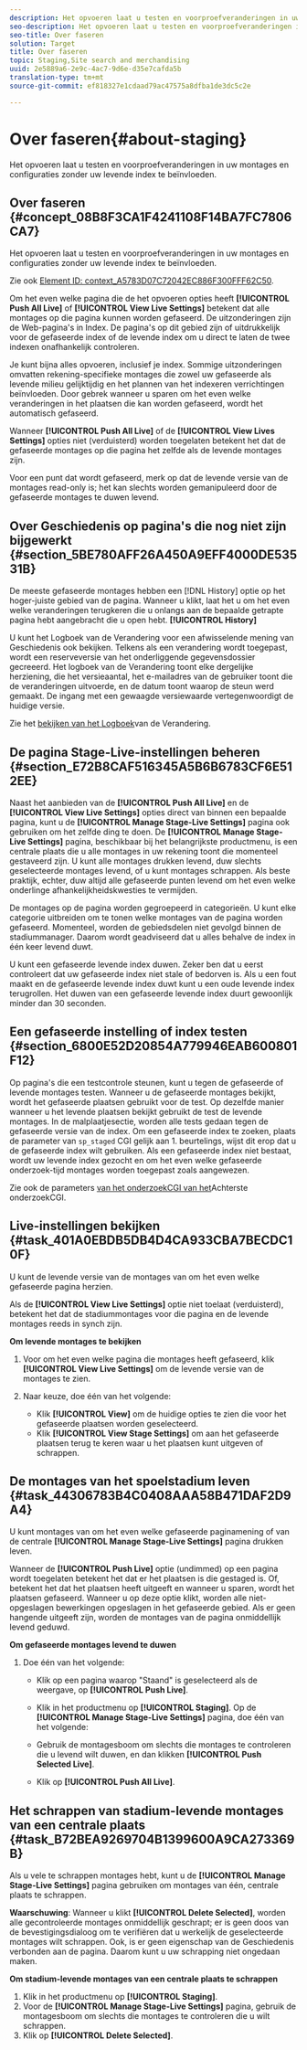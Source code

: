 ```yaml
---
description: Het opvoeren laat u testen en voorproefveranderingen in uw montages en configuraties zonder uw levende index te beïnvloeden.
seo-description: Het opvoeren laat u testen en voorproefveranderingen in uw montages en configuraties zonder uw levende index te beïnvloeden.
seo-title: Over faseren
solution: Target
title: Over faseren
topic: Staging,Site search and merchandising
uuid: 2e5889a6-2e9c-4ac7-9d6e-d35e7cafda5b
translation-type: tm+mt
source-git-commit: ef818327e1cdaad79ac47575a8dfba1de3dc5c2e

---
```



# Over faseren{#about-staging}

Het opvoeren laat u testen en voorproefveranderingen in uw montages en configuraties zonder uw levende index te beïnvloeden.

## Over faseren {#concept_08B8F3CA1F4241108F14BA7FC7806CA7}

Het opvoeren laat u testen en voorproefveranderingen in uw montages en configuraties zonder uw levende index te beïnvloeden.

Zie ook [Element ID: context_A5783D07C72042EC886F300FFF62C50](c-about-simulator.md#context_A5783D07C72042EC8886F300FFF62C50).

Om het even welke pagina die de het opvoeren opties heeft **[!UICONTROL Push All Live]** of **[!UICONTROL View Live Settings]** betekent dat alle montages op die pagina kunnen worden gefaseerd. De uitzonderingen zijn de Web-pagina&#39;s in Index. De pagina&#39;s op dit gebied zijn of uitdrukkelijk voor de gefaseerde index of de levende index om u direct te laten de twee indexen onafhankelijk controleren.

Je kunt bijna alles opvoeren, inclusief je index. Sommige uitzonderingen omvatten rekening-specifieke montages die zowel uw gefaseerde als levende milieu gelijktijdig en het plannen van het indexeren verrichtingen beïnvloeden. Door gebrek wanneer u sparen om het even welke veranderingen in het plaatsen die kan worden gefaseerd, wordt het automatisch gefaseerd.

Wanneer **[!UICONTROL Push All Live]** of de **[!UICONTROL View Lives Settings]** opties niet (verduisterd) worden toegelaten betekent het dat de gefaseerde montages op die pagina het zelfde als de levende montages zijn.

Voor een punt dat wordt gefaseerd, merk op dat de levende versie van de montages read-only is; het kan slechts worden gemanipuleerd door de gefaseerde montages te duwen levend.

## Over Geschiedenis op pagina&#39;s die nog niet zijn bijgewerkt {#section_5BE780AFF26A450A9EFF4000DE53531B}

De meeste gefaseerde montages hebben een [!DNL History] optie op het hoger-juiste gebied van de pagina. Wanneer u klikt, laat het u om het even welke veranderingen terugkeren die u onlangs aan de bepaalde getrapte pagina hebt aangebracht die u open hebt. **[!UICONTROL History]**

U kunt het Logboek van de Verandering voor een afwisselende mening van Geschiedenis ook bekijken. Telkens als een verandering wordt toegepast, wordt een reserveversie van het onderliggende gegevensdossier gecreeerd. Het logboek van de Verandering toont elke dergelijke herziening, die het versieaantal, het e-mailadres van de gebruiker toont die de veranderingen uitvoerde, en de datum toont waarop de steun werd gemaakt. De ingang met een gewaagde versiewaarde vertegenwoordigt de huidige versie.

Zie het [bekijken van het Logboek](c-about-reports-menu/c-about-reports-menu.md#task_166F1156719F4B3D834BEA8E249C8057)van de Verandering.

## De pagina Stage-Live-instellingen beheren {#section_E72B8CAF516345A5B6B6783CF6E512EE}

Naast het aanbieden van de **[!UICONTROL Push All Live]** en de **[!UICONTROL View Live Settings]** opties direct van binnen een bepaalde pagina, kunt u de **[!UICONTROL Manage Stage-Live Settings]** pagina ook gebruiken om het zelfde ding te doen. De **[!UICONTROL Manage Stage-Live Settings]** pagina, beschikbaar bij het belangrijkste productmenu, is een centrale plaats die u alle montages in uw rekening toont die momenteel gestaveerd zijn. U kunt alle montages drukken levend, duw slechts geselecteerde montages levend, of u kunt montages schrappen. Als beste praktijk, echter, duw altijd alle gefaseerde punten levend om het even welke onderlinge afhankelijkheidskwesties te vermijden.

De montages op de pagina worden gegroepeerd in categorieën. U kunt elke categorie uitbreiden om te tonen welke montages van de pagina worden gefaseerd. Momenteel, worden de gebiedsdelen niet gevolgd binnen de stadiummanager. Daarom wordt geadviseerd dat u alles behalve de index in één keer levend duwt.

U kunt een gefaseerde levende index duwen. Zeker ben dat u eerst controleert dat uw gefaseerde index niet stale of bedorven is. Als u een fout maakt en de gefaseerde levende index duwt kunt u een oude levende index terugrollen. Het duwen van een gefaseerde levende index duurt gewoonlijk minder dan 30 seconden.

## Een gefaseerde instelling of index testen {#section_6800E52D20854A779946EAB600801F12}

Op pagina&#39;s die een testcontrole steunen, kunt u tegen de gefaseerde of levende montages testen. Wanneer u de gefaseerde montages bekijkt, wordt het gefaseerde plaatsen gebruikt voor de test. Op dezelfde manier wanneer u het levende plaatsen bekijkt gebruikt de test de levende montages. In de malplaatjesectie, worden alle tests gedaan tegen de gefaseerde versie van de index. Om een gefaseerde index te zoeken, plaats de parameter van `sp_staged` CGI gelijk aan 1. beurtelings, wijst dit erop dat u de gefaseerde index wilt gebruiken. Als een gefaseerde index niet bestaat, wordt uw levende index gezocht en om het even welke gefaseerde onderzoek-tijd montages worden toegepast zoals aangewezen.

Zie ook de parameters [van het onderzoekCGI van het](c-appendices/c-cgiparameters.md#reference_582E85C3886740C98FE88CA9DF7918E8)Achterste onderzoekCGI.

## Live-instellingen bekijken {#task_401A0EBDB5DB4D4CA933CBA7BECDC10F}

U kunt de levende versie van de montages van om het even welke gefaseerde pagina herzien.

<!-- 

t_viewing_live_settings.xml

 -->

Als de **[!UICONTROL View Live Settings]** optie niet toelaat (verduisterd), betekent het dat de stadiummontages voor die pagina en de levende montages reeds in synch zijn.

**Om levende montages te bekijken**

1. Voor om het even welke pagina die montages heeft gefaseerd, klik **[!UICONTROL View Live Settings]** om de levende versie van de montages te zien.
1. Naar keuze, doe één van het volgende:

   * Klik **[!UICONTROL View]** om de huidige opties te zien die voor het gefaseerde plaatsen worden geselecteerd.
   * Klik **[!UICONTROL View Stage Settings]** om aan het gefaseerde plaatsen terug te keren waar u het plaatsen kunt uitgeven of schrappen.

## De montages van het spoelstadium leven {#task_44306783B4C0408AAA58B471DAF2D9A4}

U kunt montages van om het even welke gefaseerde paginamening of van de centrale **[!UICONTROL Manage Stage-Live Settings]** pagina drukken leven.

<!-- 

t_pushing_live_settings_live.xml

 -->

Wanneer de **[!UICONTROL Push Live]** optie (undimmed) op een pagina wordt toegelaten betekent het dat er het plaatsen is die gestaged is. Of, betekent het dat het plaatsen heeft uitgeeft en wanneer u sparen, wordt het plaatsen gefaseerd. Wanneer u op deze optie klikt, worden alle niet-opgeslagen bewerkingen opgeslagen in het gefaseerde gebied. Als er geen hangende uitgeeft zijn, worden de montages van de pagina onmiddellijk levend geduwd.

**Om gefaseerde montages levend te duwen**

1. Doe één van het volgende:

   * Klik op een pagina waarop &quot;Staand&quot; is geselecteerd als de weergave, op **[!UICONTROL Push Live]**.
   * Klik in het productmenu op **[!UICONTROL Staging]**. Op de **[!UICONTROL Manage Stage-Live Settings]** pagina, doe één van het volgende:

   * Gebruik de montagesboom om slechts die montages te controleren die u levend wilt duwen, en dan klikken **[!UICONTROL Push Selected Live]**.
   * Klik op **[!UICONTROL Push All Live]**.

## Het schrappen van stadium-levende montages van een centrale plaats {#task_B72BEA9269704B1399600A9CA273369B}

Als u vele te schrappen montages hebt, kunt u de **[!UICONTROL Manage Stage-Live Settings]** pagina gebruiken om montages van één, centrale plaats te schrappen.

<!-- 

t_deleting_staged_settings_from_a_central_location.xml

 -->

**Waarschuwing**: Wanneer u klikt **[!UICONTROL Delete Selected]**, worden alle gecontroleerde montages onmiddellijk geschrapt; er is geen doos van de bevestigingsdialoog om te verifiëren dat u werkelijk de geselecteerde montages wilt schrappen. Ook, is er geen eigenschap van de Geschiedenis verbonden aan de pagina. Daarom kunt u uw schrapping niet ongedaan maken.

**Om stadium-levende montages van een centrale plaats te schrappen**

1. Klik in het productmenu op **[!UICONTROL Staging]**.
1. Voor de **[!UICONTROL Manage Stage-Live Settings]** pagina, gebruik de montagesboom om slechts die montages te controleren die u wilt schrappen.
1. Klik op **[!UICONTROL Delete Selected]**.
